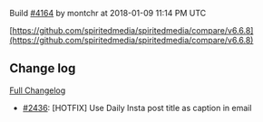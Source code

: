 Build [#4164](https://circleci.com/gh/spiritedmedia/spiritedmedia/4164) by montchr at 2018-01-09 11:14 PM UTC

[https://github.com/spiritedmedia/spiritedmedia/compare/v6.6.8](https://github.com/spiritedmedia/spiritedmedia/compare/v6.6.8)
## Change log
[Full Changelog](https://github.com/spiritedmedia/spiritedmedia/compare/v6.6.7...v6.6.8)

 - [#2436](https://github.com/spiritedmedia/spiritedmedia/pull/2436): [HOTFIX] Use Daily Insta post title as caption in email
